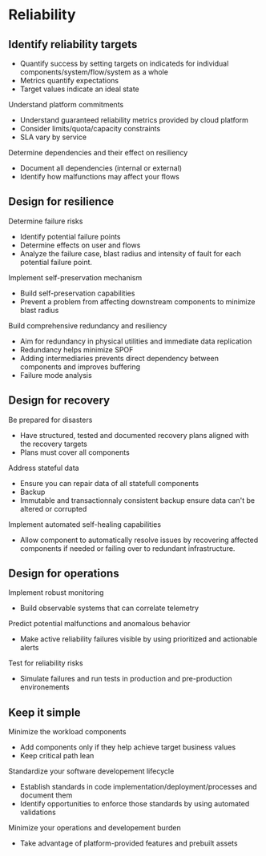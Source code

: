 # Reliability

## Identify reliability targets

- Quantify success by setting targets on indicateds for individual components/system/flow/system as a whole
- Metrics quantify expectations
- Target values indicate an ideal state

Understand platform commitments

- Understand guaranteed reliability metrics provided by cloud platform
- Consider limits/quota/capacity constraints
- SLA vary by service

Determine dependencies and their effect on resiliency

- Document all dependencies (internal or external)
- Identify how malfunctions may affect your flows

## Design for resilience

Determine failure risks

- Identify potential failure points
- Determine effects on user and flows
- Analyze the failure case, blast radius and intensity of fault for each potential failure point.

Implement self-preservation mechanism

- Build self-preservation capabilities
- Prevent a problem from affecting downstream components to minimize blast radius

Build comprehensive redundancy and resiliency

- Aim for redundancy in physical utilities and immediate data replication
- Redundancy helps minimize SPOF
- Adding intermediaries prevents direct dependency between components and improves buffering
- Failure mode analysis

## Design for recovery

Be prepared for disasters 

- Have structured, tested and documented recovery plans aligned with the recovery targets
- Plans must cover all components 

Address stateful data

- Ensure you can repair data of all statefull components
- Backup
- Immutable and transactionnaly consistent backup ensure data can't be altered or corrupted

 Implement automated self-healing capabilities
 
 - Allow component to automatically resolve issues by recovering affected components if needed or failing over to redundant infrastructure.

## Design for operations

Implement robust monitoring

- Build observable systems that can correlate telemetry

Predict potential malfunctions and anomalous behavior

- Make active reliability failures visible by using prioritized and actionable alerts

Test for reliability risks

- Simulate failures and run tests in production and pre-production environements

## Keep it simple

Minimize the workload components 

- Add components only if they help achieve target business values
- Keep critical path lean

Standardize your software developement lifecycle

- Establish standards in code implementation/deployment/processes and document them
- Identify opportunities to enforce those standards by using automated validations

Minimize your operations and developement burden

- Take advantage of platform-provided features and prebuilt assets 
